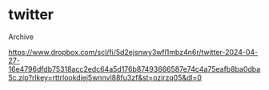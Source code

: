 # twitter
Archive

https://www.dropbox.com/scl/fi/5d2ejsnwy3wfl1mbz4n6r/twitter-2024-04-27-16e4796dfdb75318acc2edc64a5d176b87493666587e74c4a75eafb8ba0dba5c.zip?rlkey=rttrlookdiej5wnnvl88fu3zf&st=ozirzq05&dl=0
